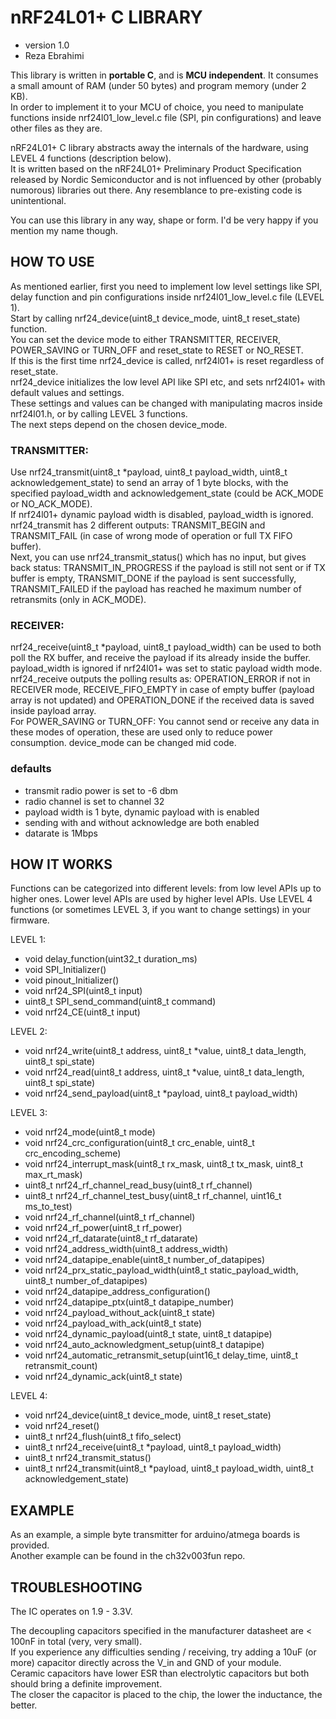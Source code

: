 # nRF24L01+ C LIBRARY
* version 1.0
* Reza Ebrahimi

This library is written in **portable C**, and is **MCU independent**. It consumes a small amount of RAM (under 50 bytes) and program memory (under 2 KB).  
In order to implement it to your MCU of choice, you need to manipulate functions inside nrf24l01_low_level.c file (SPI, pin configurations) and leave other files as they are.

nRF24L01+ C library abstracts away the internals of the hardware, using LEVEL 4 functions (description below).  
It is written based on the nRF24L01+ Preliminary Product Specification released by Nordic Semiconductor and is not influenced by other (probably numorous) libraries out there. Any resemblance to pre-existing code is unintentional.

You can use this library in any way, shape or form. I'd be very happy if you mention my name though.

## HOW TO USE
As mentioned earlier, first you need to implement low level settings like SPI, delay function and pin configurations inside nrf24l01_low_level.c file (LEVEL 1).  
Start by calling nrf24_device(uint8_t device_mode, uint8_t reset_state) function.  
You can set the device mode to either TRANSMITTER, RECEIVER, POWER_SAVING or TURN_OFF and reset_state to RESET or NO_RESET.  
If this is the first time nrf24_device is called, nrf24l01+ is reset regardless of reset_state.  
nrf24_device initializes the low level API like SPI etc, and sets nrf24l01+ with default values and settings.  
These settings and values can be changed with manipulating macros inside nrf24l01.h, or by calling LEVEL 3 functions.  
The next steps depend on the chosen device_mode.  

### TRANSMITTER:
Use nrf24_transmit(uint8_t *payload, uint8_t payload_width, uint8_t acknowledgement_state) to send an array of 1 byte blocks, with the specified payload_width and acknowledgement_state (could be ACK_MODE or NO_ACK_MODE).  
If nrf24l01+ dynamic payload width is disabled, payload_width is ignored.  
nrf24_transmit has 2 different outputs: TRANSMIT_BEGIN and TRANSMIT_FAIL (in case of wrong mode of operation or full TX FIFO buffer).  
Next, you can use nrf24_transmit_status() which has no input, but gives back status: TRANSMIT_IN_PROGRESS if the payload is still not sent or if TX buffer is empty, TRANSMIT_DONE if the payload is sent successfully, TRANSMIT_FAILED if the payload has reached he maximum number of retransmits (only in ACK_MODE).  

### RECEIVER:
nrf24_receive(uint8_t *payload, uint8_t payload_width) can be used to both poll the RX buffer, and receive the payload if its already inside the buffer.  
payload_width is ignored if nrf24l01+ was set to static payload width mode.  
nrf24_receive outputs the polling results as: OPERATION_ERROR if not in RECEIVER mode, RECEIVE_FIFO_EMPTY in case of empty buffer (payload array is not updated) and OPERATION_DONE if the received data is saved inside payload array.  
For POWER_SAVING or TURN_OFF:
You cannot send or receive any data in these modes of operation, these are used only to reduce power consumption. device_mode can be changed mid code.

### defaults
* transmit radio power is set to -6 dbm
* radio channel is set to channel 32
* payload width is 1 byte, dynamic payload with is enabled
* sending with and without acknowledge are both enabled
* datarate is 1Mbps

## HOW IT WORKS

Functions can be categorized into different levels: from low level APIs up to higher ones.
Lower level APIs are used by higher level APIs. Use LEVEL 4 functions (or sometimes LEVEL 3, 
if you want to change settings) in your firmware.

LEVEL 1:
 *  void delay_function(uint32_t duration_ms)
 *  void SPI_Initializer()
 *  void pinout_Initializer()
 *  void nrf24_SPI(uint8_t input)
 *  uint8_t SPI_send_command(uint8_t command)
 *  void nrf24_CE(uint8_t input)
 
LEVEL 2:
 *  void nrf24_write(uint8_t address, uint8_t *value, uint8_t data_length, uint8_t spi_state)
 *  void nrf24_read(uint8_t address, uint8_t *value, uint8_t data_length, uint8_t spi_state)
 *  void nrf24_send_payload(uint8_t *payload, uint8_t payload_width)
 
LEVEL 3:
 *  void nrf24_mode(uint8_t mode)
 *  void nrf24_crc_configuration(uint8_t crc_enable, uint8_t crc_encoding_scheme)
 *  void nrf24_interrupt_mask(uint8_t rx_mask, uint8_t tx_mask, uint8_t max_rt_mask)
 *  uint8_t nrf24_rf_channel_read_busy(uint8_t rf_channel)
 *  uint8_t nrf24_rf_channel_test_busy(uint8_t rf_channel, uint16_t ms_to_test)
 *  void nrf24_rf_channel(uint8_t rf_channel)
 *  void nrf24_rf_power(uint8_t rf_power)
 *  void nrf24_rf_datarate(uint8_t rf_datarate)
 *  void nrf24_address_width(uint8_t address_width)
 *  void nrf24_datapipe_enable(uint8_t number_of_datapipes)
 *  void nrf24_prx_static_payload_width(uint8_t static_payload_width, uint8_t number_of_datapipes)
 *  void nrf24_datapipe_address_configuration()
 *  void nrf24_datapipe_ptx(uint8_t datapipe_number)
 *  void nrf24_payload_without_ack(uint8_t state)
 *  void nrf24_payload_with_ack(uint8_t state)
 *  void nrf24_dynamic_payload(uint8_t state, uint8_t datapipe)
 *  void nrf24_auto_acknowledgment_setup(uint8_t datapipe)
 *  void nrf24_automatic_retransmit_setup(uint16_t delay_time, uint8_t retransmit_count)
 *  void nrf24_dynamic_ack(uint8_t state)
  
LEVEL 4:
 *  void nrf24_device(uint8_t device_mode, uint8_t reset_state)
 *  void nrf24_reset()
 *  uint8_t nrf24_flush(uint8_t fifo_select)
 *  uint8_t nrf24_receive(uint8_t *payload, uint8_t payload_width)
 *  uint8_t nrf24_transmit_status()
 *  uint8_t nrf24_transmit(uint8_t *payload, uint8_t payload_width, uint8_t acknowledgement_state)

## EXAMPLE
 As an example, a simple byte transmitter for arduino/atmega boards is provided.  
 Another example can be found in the ch32v003fun repo.

## TROUBLESHOOTING
The IC operates on 1.9 - 3.3V.

The decoupling capacitors specified in the manufacturer datasheet are < 100nF in total (very, very small).  
If you experience any difficulties sending / receiving, try adding a 10uF (or more) capacitor directly across the V_in and GND of your module.  
Ceramic capacitors have lower ESR than electrolytic capacitors but both should bring a definite improvement.  
The closer the capacitor is placed to the chip, the lower the inductance, the better.  
